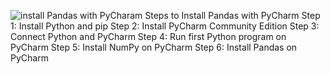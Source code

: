 ![install Pandas with PyCharam](image.png)
Steps to Install Pandas with PyCharm
Step 1: Install Python and pip
Step 2: Install PyCharm Community Edition
Step 3: Connect Python and PyCharm
Step 4: Run first Python program on PyCharm
Step 5: Install NumPy on PyCharm
Step 6: Install Pandas on PyCharm